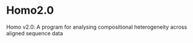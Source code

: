 # Homo2.0
Homo v2.0: A program for analysing compositional heterogeneity across aligned sequence data
